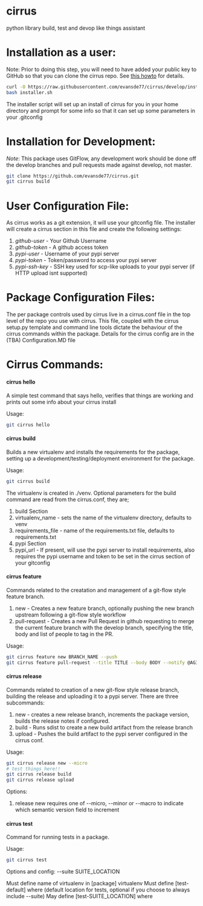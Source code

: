 cirrus
======

python library build, test and devop like things assistant


Installation as a user:
=======================
Note: Prior to doing this step, you will need to have added your public key to GitHub so that you can clone the cirrus repo. See [this howto](https://help.github.com/articles/generating-ssh-keys) for details.


```bash
curl -O https://raw.githubusercontent.com/evansde77/cirrus/develop/installer.sh
bash installer.sh
```

The installer script will set up an install of cirrus for you in your home directory 
and prompt for some info so that it can set up some parameters in your .gitconfig 



Installation for Development:
=============================

_Note_: This package uses GitFlow, any development work should be done off the develop branches and 
pull requests made against develop, not master. 

```bash
git clone https://github.com/evansde77/cirrus.git 
git cirrus build
```


User Configuration File:
========================

As cirrus works as a git extension, it will use your gitconfig file. The installer will create a cirrus section in this file and create the following settings:

1. *github-user* - Your Github Username
1. *github-token* - A github access token
1. *pypi-user* - Username of your pypi server
1. *pypi-token* - Token/password to access your pypi server
1. *pypi-ssh-key* - SSH key used for scp-like uploads to your pypi server (if HTTP upload isnt supported)


Package Configuration Files:
============================

The per package controls used by cirrus live in a cirrus.conf file in the top level of the repo you use with cirrus. 
This file, coupled with the cirrus setup.py template and command line tools dictate the behaviour of the cirrus commands within the package. Details for the cirrus config are in the (TBA) Configuration.MD file


Cirrus Commands:
================ 

#### cirrus hello 
A simple test command that says hello, verifies that things are working and prints out some info about your cirrus install

Usage:
```bash
git cirrus hello
```


#### cirrus build
Builds a new virtualenv and installs the requirements for the package, setting up a development/testing/deployment environment for the package. 

Usage:
```bash
git cirrus build 
```

The virtualenv is created in ./venv. 
Optional parameters for the build command are read from the cirrus.conf, they are;

1. build Section
  1. virtualenv_name - sets the name of the virtualenv directory, defaults to venv
  2. requirements_file - name of the requirements.txt file, defaults to requirements.txt 
3. pypi Section
  4. pypi_url - If present, will use the pypi server to install requirements, also requires the pypi username and token to be set in the cirrus section of your gitconfig  


#### cirrus feature
Commands related to the creatation and management of a git-flow style feature branch.

1. new - Creates a new feature branch, optionally pushing the new branch upstream following a git-flow style workflow
2. pull-request - Creates a new Pull Request in github requesting to merge the current feature branch with the develop branch, specifying the title, body and list of people to tag in the PR. 

Usage:
```bash 
git cirrus feature new BRANCH_NAME --push
git cirrus feature pull-request --title TITLE --body BODY --notify @AGITHUBUSER,@ANOTHERGITHUBUSER
```


#### cirrus release
Commands related to creation of a new git-flow style release branch, building the release and uploading it to a pypi server. 
There are three subcommands:

1. new - creates a new release branch, increments the package version, builds the release notes if configured. 
2. build - Runs sdist to create a new build artifact from the release branch 
3. upload - Pushes the build artifact to the pypi server configured in the cirrus conf. 

Usage:
```bash 
git cirrus release new --micro 
# test things here!!
git cirrus release build 
git cirrus release upload 
```

Options:

1. release new requires one of --micro, --minor or --macro to indicate which semantic version field to increment


#### cirrus test
Command for running tests in a package.

Usage:
```bash 
git cirrus test
```

Options and config:
--suite SUITE_LOCATION

Must define name of virtualenv in [package] virtualenv
Must define [test-default] where (default location for tests, optional if you choose to always include --suite)
May define [test-SUITE_LOCATION] where

